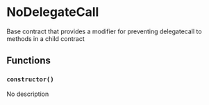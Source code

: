 # NoDelegateCall


Base contract that provides a modifier for preventing delegatecall to methods in a child contract


## Functions

### `constructor()`
No description





